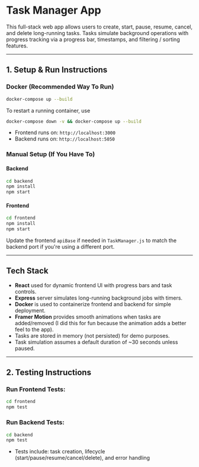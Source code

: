 # Task Manager App

This full-stack web app allows users to create, start, pause, resume, cancel, and delete long-running tasks. Tasks simulate background operations with progress tracking via a progress bar, timestamps, and filtering / sorting features.

---

## 1. Setup & Run Instructions

### Docker (Recommended Way To Run)

```bash
docker-compose up --build
```

To restart a running container, use

```bash
docker-compose down -v && docker-compose up --build
```

- Frontend runs on: `http://localhost:3000`
- Backend runs on: `http://localhost:5050`

### Manual Setup (If You Have To)

#### Backend

```bash
cd backend
npm install
npm start
```

#### Frontend

```bash
cd frontend
npm install
npm start
```

Update the frontend `apiBase` if needed in `TaskManager.js` to match the backend port if you're using a different port.

---

## Tech Stack

- **React** used for dynamic frontend UI with progress bars and task controls.
- **Express** server simulates long-running background jobs with timers.
- **Docker** is used to containerize frontend and backend for simple deployment.
- **Framer Motion** provides smooth animations when tasks are added/removed (I did this for fun because the animation adds a better feel to the app).
- Tasks are stored in memory (not persisted) for demo purposes.
- Task simulation assumes a default duration of ~30 seconds unless paused.

---

## 2. Testing Instructions

### Run Frontend Tests:

```bash
cd frontend
npm test
```

### Run Backend Tests:

```bash
cd backend
npm test
```

- Tests include: task creation, lifecycle (start/pause/resume/cancel/delete), and error handling
